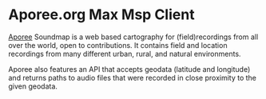 # Aporee.org Max Msp Client

[Aporee](https://aporee.org) Soundmap is a web based cartography for (field)recordings from all over the world, open to contributions. It contains field and location recordings from many different urban, rural, and natural environments.

Aporee also features an API that accepts geodata (latitude and longitude) and returns paths to audio files that were recorded in close proximity to the given geodata.